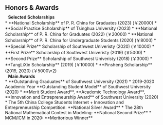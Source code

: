 <h1 id="honors"></h1>

<h2 style="margin: 60px 0px 10px;">Honors & Awards</h2>

<h4 style="margin:0 10px 0;">Selected Scholarships</h4>
* **National Scholarship** of P. R. China for Graduates (2023) (￥20000)
* **Social Practice Scholarship** of Tsinghua University (2023)
* **National Scholarship** of P. R. China for Graduates (2022) (￥20000)
* **National Scholarship** of P. R. China for Undergraduate Students (2020) (￥8000)
* **Special Prize** Scholarship of Southwest Univeristy (2020) (￥10000)
* **First Prize** Scholarship of Southwest Univeristy (2019) (￥5000)
* **Second Prize** Scholarship of Southwest Univeristy (2018) (￥3000)
* **TangLiXin Scholarship** (2019) (￥10000)
* **Pinsheng Scholarship** (2019, 2020) (￥5000\*2)

<h4 style="margin:0 10px 0;">Main Awards</h4>
* **Outstanding Graduates** of Southwest University (2021)
* 2019-2020 Academic Year **Outstanding Student Model** of Southwest University (2020)
* **Merit Student Award**, **Academic Technology Award**, **Innovation and Entrepreneurship Award** of Southwest University (2020)
* The 5th China College Students Internet + Innovation and Entrepreneurship Competition: **National Silver Award**
* The 28th National Mathematical Contest in Modeling: **National Second Prize**
* MCM/ICM in 2020: **Meritorious Winner**

